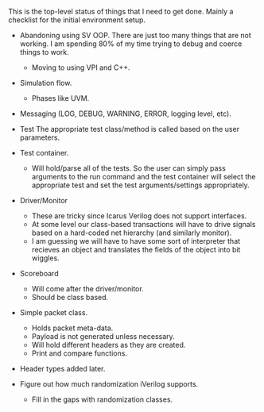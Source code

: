 This is the top-level status of things that I need to get done.
Mainly a checklist for the initial environment setup.

- Abandoning using SV OOP. There are just too many things that are not working.
  I am spending 80% of my time trying to debug and coerce things to work.
  - Moving to using VPI and C++.

- Simulation flow.
  - Phases like UVM.
- Messaging (LOG, DEBUG, WARNING, ERROR, logging level, etc).
- Test
  The appropriate test class/method is called based on the user parameters.
- Test container.
  - Will hold/parse all of the tests. So the user can simply pass arguments
    to the run command and the test container will select the appropriate test
    and set the test arguments/settings appropriately.

- Driver/Monitor
  - These are tricky since Icarus Verilog does not support interfaces.
  - At some level our class-based transactions will have to drive signals
    based on a hard-coded net hierarchy (and similarly monitor).
  - I am guessing we will have to have some sort of interpreter that recieves
    an object and translates the fields of the object into bit wiggles.

- Scoreboard
  - Will come after the driver/monitor.
  - Should be class based.

- Simple packet class.
  - Holds packet meta-data.
  - Payload is not generated unless necessary.
  - Will hold different headers as they are created.
  - Print and compare functions.
- Header types added later.
- Figure out how much randomization iVerilog supports.
  - Fill in the gaps with randomization classes.

